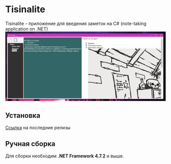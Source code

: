 # Tisinalite
Tisinalite - приложение для введения заметок на C# (note-taking application on .NET)
![](https://github.com/Zaraz7/Tisinalite/blob/images/images/screenshot0.png)

## Установка
[Ссылка](https://github.com/Zaraz7/Tisinalite/releases) на последние релизы

## Ручная сборка
Для сборки необходим **.NET Framework 4.7.2** и выше.

